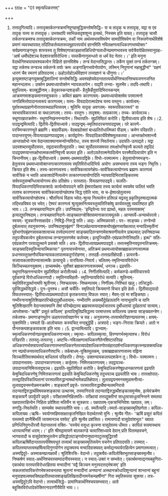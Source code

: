 +++
title = "01 स्मृत्यधिकरणम्"

+++
1. तत्तादृगित्यादि। तत्तादृक्तर्कतन्त्रक्रमनिपुणहाबुद्धिसन्तोषसिद्धिः- स च तादृक् च तत्तादृक्, यद्वा स एव तादृक् यस्य स तत्तादृक्। उभयथापि स्वभिन्नसदृशशून्य इत्यर्थः, निस्सम इति यावत्। तत्तादृक् चासौ तर्कतन्त्रक्रमश्च तत्तादृक्तर्कतन्त्रक्रमः, तर्को नाम अर्थस्वभावविषयेण सामग्रीविषयेण वा निरूपणेनार्थविशेषे प्रमाणं व्यवस्थापयत् तदितिकर्तव्यतारूपमूहापरपर्यायं ज्ञानमिति नविलक्षणत्वाधिकरणभाष्योक्तः" सर्वप्रमाणाङ्गभूतः शास्त्रस्य तु विशेषएणाकाङ्क्षासन्निधियोग्यताधीनप्रमाणभावस्य सर्वत्रैवापेक्षितस्वानुग्रहः- 'आर्षं धर्मोपदेशञ्च वेदशास्त्राविरोधिना। यस्तर्केणानुसन्धत्ते स धर्मं वेद नेतरः।।' इति मनुना वेदार्थनिश्चयायावश्यकत्वेन विहितो ज्ञानविशेषः। तन्त्रं वेदान्तसिद्धान्तः। तर्केण युक्तं तन्त्रं तर्कतन्त्रम्। यद्वा तर्कश्च तन्त्रञ्च तर्कतन्त्रे तयोः क्रमः अङ्गाङ्गिभावेनोपयोगः, तस्मिन् निपुणानां महाबुद्धीनां" 'ग्रहणं धारणं चैव स्मरणं प्रतिपादनम्। ऊहोऽपोहोऽर्थविज्ञानं तत्त्वज्ञानं च धीगुणाः।।' इत्युक्ताष्टाङ्गयुक्तबुद्धिशालिनां सन्तोषसिद्धिः अवश्यज्ञेयवेदान्ततात्पर्यार्थनिश्चलनिश्चयजननजनित महानन्दलाभः। उक्तेन प्रथमाध्यायोक्तेन न्यायकलापेन। यद्यपि लभ्या- सुलभैव। तदपि-तथापि। मृदुधियाम्- बालबुद्धीनाम्। हेतुकास्कन्दशङ्की- हैतुकैर्हेतुवादिभिरास्कन्दम् आक्रमणमाशङ्कमानस्सूत्रकारः। कथितं ब्रह्मणः कारणत्वम्- प्रथमाध्यायोक्तमेव परमात्मनो जगन्निमित्तोपादानत्वरूपं कारणत्वम्। यस्य- वियदादेरात्मादेश्च यस्य वस्तुनः। कार्यत्वम्- पूर्वावस्थाप्रहाणेनोत्तरावस्थाप्राप्तिरूपम्। श्रुतिभिः यादृक् अवगतम्- स्वरूपविकाररूपं" वा स्वभावविकाररूपं वा यथाऽवगतम्। तस्य- वस्तुनः। तादृशम्- तत्प्रकारम्। तच्च- कार्यत्वञ्च। स्थूणाखातक्रमेण- स्थूणानिखननन्यायेन। स्थिरयति- सुप्रतिष्ठितं करोति। द्वितीयाध्याय इति शेषः।।2. पादद्वन्द्वमित्यादि। द्वितीये-द्वितीयाध्याये। पादद्वन्द्वम्-स्मृतिपादरचनापादद्वयम्। परे कारणे- परस्मिन्कारणभूते ब्रह्मणि। बाह्यपीडाम्- वेदबाह्योक्तां बाधप्रतिरोधात्मिकां पीडाम्। क्रमेण परिहरति। पादान्तरयुगम्-वियत्पादप्राणपादद्वयम्। कार्यद्वारेण- वियदादिकार्यविशेषमूलकतया। आन्तरक्षोभशान्त्यै आन्तरक्षोभो नाम वेदान्तवाक्यानामन्योन्यविरोधः, तस्य शान्त्यै निवर्तनाय। उदयति-उत्पद्यते। यद्वा उदयशब्दस्सूर्योदयपरः, तद्वदाचरतीत्युदयति। यथा सूर्योदयस्समस्त तमःक्षोभनिवृत्त्यै कल्पते तद्वदिदं पादद्वयमप्यान्तरक्षोभात्मकतमोनिवृत्त्यै कल्पत इति। अतोऽयतेरात्मनेपदित्वेन परस्मैपदित्वायोग इति न चिन्तनीयम्। इह-द्वितीयाध्याये। प्रथमम्-प्रथमपादद्विके। विभोः-परमात्मनः। हेतुत्वायोगमभङ्गः-हेतुत्वस्य प्रथमाध्यायोक्तजगत्कारणत्वस्य स्मृतिविरोधादिभिर्यः अयोगः असम्भावना तस्य भङ्गः निवृत्तिः। क्रियत इति शेषः। तस्य-कारणत्वस्य। सार्वत्रिकत्वायगेक्षेपः-सार्वत्रिकत्वायोगस्य ब्रह्मणः कारणत्वं सार्वत्रिकं न भवति आकाशादेर्नित्यत्वेन तत्कारणत्वायोगादिति न्यायवादिभिराशङ्कितस्य सर्ववस्तुसम्बन्धित्वायोगस्य क्षेपः प्रतिक्षेपः। परस्तात्- वियत्प्राणपादद्वये। फलति- वियदधिकरणादिभिराकाशादेः कार्यत्वोपपादने सति ईश्वरापेक्षया तस्य कार्यत्वं स्वयमेव फलितं भवति ततश्च कारणत्वस्य सार्वत्रिकत्वायोगक्षेपश्च सिद्ध एवेति भावः, स च-ईश्वरहेतुत्वस्य सार्वत्रिकत्वायोगक्षेपश्च। श्रौतनित्यं विहाय भवेत्-श्रुत्या नित्यत्वेन प्रतिपन्नं यद्वस्तु प्रकृतिपुरुषाद्यात्मकं तद्भिन्नविषय एव भवेत्। ऐश्वरं कारणत्वं श्रुत्युक्तनित्यवस्तुव्यतिरिक्तेषु कार्यवस्तुषु व्यवतिष्ठत इति भावः।।3. तन्त्रच्छायानिदान इति। उपनिषदाम्- 'इन्द्रियेभ्यः परा ह्यार्थाः, महतः परमव्यक्तम्' इत्याद्युपनिषदाम्। तन्त्रच्छायानिदाने-साङ्ख्यतन्त्रोक्तिसमानाकारत्वमूलके। आन्यपर्ये-अन्यार्थपरत्वे। स्वयम्- सूत्रकारैस्साक्षादेव। निषिद्धे-निरुद्धे सति। अद्य- अस्मिन्नवसरे। परः- साङ्ख्यः। तन्त्रेभ्यो दुर्बलत्वात् तदनुसरणम्- उपनिषदामुपबृंहणं" विनाऽर्थप्रत्यायनाशक्त्योपब़ृंहणसापेक्षत्वात् मन्वादिस्मृतीनां पूर्वभागोपबृंहणसावकाशत्वाच्च तत्त्वेदम्पराणां साङ्ख्यादितन्त्राणामेवाश्रयणीयत्वेन प्राबल्यात् उपनिषदाच्च तदुपजीवकत्वेन दुर्बलत्वाच्च तन्त्रानुसरणमेव कर्तव्यम्। इत्युज्जिहीते-एवंप्रकारेणोत्तिष्ठति। इत्थं" सति- एवंप्रकारेण परवाद्युत्थाने प्रसक्ते सति। अत्र- द्वितीयाध्यायप्रथमपादद्वये। तत्तत्स्मृतिनयपृतनातिक्रमम्- साङ्ख्यादिस्मृतिन्यायात्मिकायाः" पृतनायास्सेनायाः, अतिक्रमं प्रथमाध्यायोक्तब्रह्मकारणत्वात्मक प्रधानवस्तुरक्षणौपयिकन्यायकलापात्मकदुर्गारोहणम्। तत्तदर्हैः-तत्तत्प्रतीक्षेपार्हैः। प्रत्यस्त्रैः- सन्न्यायकलापोपन्यासात्मकैः प्रत्यायुधैः। वारयित्वा-निवार्य। चलितम्-स्मृतिन्यायविरोधेन किञ्चिच्चलनयुक्तम्। प्राच्यमर्थम्- पूर्वोक्तं ब्रह्मकारणत्वरूपमर्थं, धनञ्च। द्रढयति- स्थूणानिखननन्यायेन सुप्रतिष्ठितं करोतीत्यर्थः।।4. निर्णीतमित्यादि। कर्मकाण्डे-कर्मविचाररूपे पूर्वकाण्डे विरोधाधिकरणादौ। स्मृतिनयविहतौ- स्मृतिन्यायविरोधे सत्यपि। श्रुतिनाम्- स्मृतिविरुद्धार्थानामपि श्रुतीनाम्। निश्चलत्वम्- निष्कम्पत्वम्। निर्णीतम्-निश्चितं खलु। तत्सिद्धये-पूर्वसिद्धार्थसिद्धये। पुनः-पुनश्च। असौ चर्चेति- स्मृतिपादे क्रियमाणो विचार इति हेतोः। द्वितीयाद्यपादो विफलस्स्यात्- द्वितीयाध्याप्रथमपादोऽयं कृतकरत्वात् विफलः स्यात्। मैवम्-एवं मा शङ्किष्ठाः। गम्भीरनानाश्रुतिशिखरपरिच्छेद्यदुर्बोधतायाम्- गम्भीराणि असमर्थैर्दुर्ग्रहतलानि नानाभूतानि च यानि श्रुतिशिखराणि वेदान्तवाक्यानि तेषां परिच्छेद्यस्य ब्रह्मस्वरूपाद्यर्थजातस्य दुर्बोधतायां दुर्ग्रहतायां सत्याम्। आप्तोक्त्या-'ऋषिं" प्रसूतं कपिलम्' इत्यादिश्रुतिप्रसिद्धस्य परमाप्तस्य कपिलस्य उक्त्या साङ्ख्यतन्त्रेण। तर्कतश्च- प्रमाणाङ्गभूतेन ऊहापरपर्यायज्ञानेन च सह। अनुसरणम्-तत्त्वार्थपरिज्ञानप्रयतनम्। क्षयम्- युक्तमिति। पश्यतो हि-आलोचयतः कस्यचित् मन्दबुद्धेर्हि। अत्रपादे। भङ्गः-निरासः क्रियते। अतो न पौनरुक्त्यशङ्कावकाश इति भावः।।5. द्वाभ्यामित्यादि। द्वाभ्याम्-स्मृत्यधिकरणयोगप्रत्युक्त्यधिकरणाभ्याम्। स्मृत्याः- कपिलस्मृत्याः, हिरण्यगर्भस्मृत्याश्च। विरोधं परिहरति। ततस्तु-तत्परन्तु। अष्टभिः-नविलक्षणत्वाधिकरणैतेनशिष्टापरिग्रह अधिकरणभोक्त्रापत्त्यधिकरणारम्भणाधिकरणेतरव्यपदेशाधिकरणोपसंहारदर्शनाधिकरणकृत्स्नप्रसक्त्यधिकरण नप्रयोजनवत्त्वाधिकरणैरष्टभिः। तर्कबाधम्-युक्तिमूलकम्, उक्तब्रह्मकारणत्वस्य वह्निना सिञ्चतीतिवाक्यार्थवत् बाधितत्वं परिहरति। तेनतु- उक्तन्यायकलापदशकेन तु। विभोः- परमात्मनः। उपादानभावम्- उपादानकारणत्वम्। कर्तृताम्- निमित्तकारणत्वम्। तद्द्वयञ्च-उपादानत्वनिमित्तत्वद्वयञ्च। द्रढयति-सुप्रतिष्ठितं करोति। केषुचिदधिकरणेषूप्रधानकारणत्वं द्रढयति केषुचिदधिकरणेषु निमित्तकारणत्वं द्रढयति केषुचिदधिकरणेषु तदुभयञ्च द्रढयतीति भावः। तत्तत्क्षोपात्- तत्तद्वादिपरिकल्पितानां परस्परविरुद्धानामर्थानामेकप्रतिक्षेपात्। तुलाग्रद्वयनमनसमुन्नामनीत्या-तुलाग्रद्वयनमनोन्नमनक्रमेण। शङ्कावर्गे प्रवृत्ते- परस्परविरुद्धार्थेष्वन्यतमनिरासे तदन्यतद्विरुद्धार्थविषयकशङ्काया उत्थानम्, तस्यानिरासे तदन्यतद्विरुद्धार्थेशङ्कासमुन्मेषः, इत्येवंक्रमेण शङ्कावर्गे उपर्युपरि प्रवृत्ते। परीक्षासमनिहितमतिः- परीक्षायां तत्तद्युक्तीनां साधुत्वासाधुत्वनिन्तने समतया पक्षपातराहित्येन निहिता प्रवेशिता मतिर्येन स सूत्रकारः। पक्षपातम्-एकत्राभिनिवेशः पक्षपातः, तम्। रुणद्धि-निवर्तयति। साम्यमेव स्थापयतीति भावः।।6. स्मर्तेत्यादि।स्मर्ता-साङ्ख्यस्मृतिप्रणेता। कपिलः- कपिलाख्यः।ऋषिः- स्वयोगमहिमसाक्षात्कृतनिखिल वेदार्थतत्त्वो मुनिः। श्रुत्यैव गीतः- 'ऋषिं प्रसूतं कपिलं यस्तमग्रे ज्ञानैर्बिभर्ति जायमानञ्च पश्येत्' इति श्रुत्यैव प्रशंसितः। रामायणादौ वासुदेवांशभूतः" ख्यातः प्रणिधिनिपुणधीरसौ वेदान्ततत्त्वं वक्ति- 'यस्येयं वसुधा कृत्स्ना वासुदेवस्य धीमतः। कापिलं रूपमास्थाय धारयत्यनिशं धराम्।।' इति श्रीमद्रामायणे बालकाण्डे चत्वारिंशाध्याये देवान् प्रति पितामहवचने, भागवतादौ च वासुदेवांशभूतत्वेन प्रसिद्धोऽष्टाङ्गयोगानुष्ठानपटुतरबुद्धिरसौ कपिलऋषिर्वेदान्ततात्पर्यविषयभूतं तत्त्वार्थं साङ्ख्यस्मृतिरूपेण वचनेन प्रतिपादयति। तस्मात् - कपिलस्याप्तत्वमहर्षित्वादिगुणयोगेन तद्वाक्यस्य मन्वादिवाक्यवत् कर्माद्यन्यपर्यराहित्येन प्रमाणतमत्वात्। अस्मद्विदूरे- अस्माकमप्रत्यक्षार्थे। श्रुतिशिरसि- वेदान्ते। तदुक्त्यैव-कपिलोक्तिभूतसाङ्ख्यस्मृत्यैव। निष्कर्षणं स्यात्-अर्थनिश्चयस्सम्पादनीयस्स्यात्। न स्यात्-उक्तं न सम्भवेत्। एकार्थमन्वाद्यनघबहुगिरा-एकार्थया परस्परविरोधरहितया मन्वादीनां 'यद्वै किञ्चन मनुरवदत्तद्भेषजम्' इति सकलसांसारिकरोगभेषजवचनतया श्रुतानां मन्वादीनां अनघानां अस्थानक्रोधादिशून्यानां शान्तानां बहूनां मनुयाज्ञवल्क्यवसिष्ठहारीतव्यासशङ्खलिखितादीनामनेकमहर्षीणां" गिरा स्मृतिरूपया सूक्त्या। तत्र-अस्मद्विदूरेऽपि वेदान्ते। तत्त्वार्थसिद्धेः- प्रामाणिकार्थनिश्चयसम्भवात्। अतो बहूक्तिविरोधादेकोक्तिरनादरणीयैवेति भावः।।